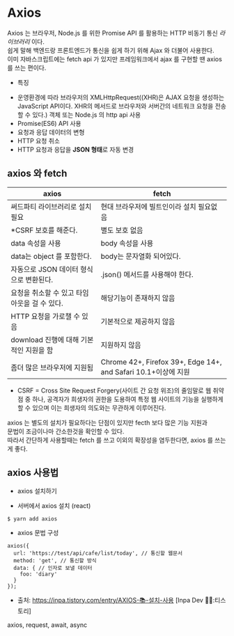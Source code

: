 # Axios
Axios 는 브라우저, Node.js 를 위한 Promise API 를 활용하는 HTTP 비동기 통신 *라이브러리* 이다.  
쉽게 말해 백엔드랑 프론트엔드가 통신을 쉽게 하기 위해 Ajax 와 더불어 사용한다.  
이미 자바스크립트에는 fetch api 가 있지만 프레임워크에서 ajax 를 구현할 땐 axios 를 쓰는 편이다.

* 특징
- 운영환경에 따라 브라우저의 XMLHttpRequest((XHR)은 AJAX 요청을 생성하는 JavaScript API이다. XHR의 메서드로 브라우저와 서버간의 네트워크 요청을 전송할 수 있다.) 객체 또는 Node.js 의 http api 사용
- Promise(ES6) API 사용
- 요청과 응답 데이터의 변형
- HTTP 요청 취소 
- HTTP 요청과 응답을 **JSON 형태**로 자동 변경

## axios 와 fetch
|axios|fetch|
|---|---|
|써드파티 라이브러리로 설치 필요|현대 브라우저에 빌트인이라 설치 필요없음|
|*CSRF 보호를 해준다.|별도 보호 없음|
|data 속성을 사용|body 속성을 사용|
|data는 object 를 포함한다.|body는 문자열화 되어있다.|
|자동으로 JSON 데이터 형식으로 변환된다.|.json() 메서드를 사용해야 한다.|
|요청을 취소할 수 있고 타임아웃을 걸 수 있다.|해당기능이 존재하지 않음|
|HTTP 요청을 가로챌 수 있음|기본적으로 제공하지 않음|
|download 진행에 대해 기본적인 지원을 함|지원하지 않음|
|좀더 많은 브라우저에 지원됨|Chrome 42+, Firefox 39+, Edge 14+, and Safari 10.1+이상에 지원|

* CSRF = Cross Site Request Forgery(사이트 간 요청 위조)의 줄임말로 웹 취약점 중 하나, 공격자가 희생자의 권한을 도용하여 특정 웹 사이트의 기능을 실행하게 할 수 있으며 이는 희생자의 의도와는 무관하게 이루어진다.

axios 는 별도의 설치가 필요하다는 단점이 있지만 fecth 보다 많은 기능 지원과  
문법이 조금이나마 간소한것을 확인할 수 있다.  
따라서 간단하게 사용할때는 fetch 를 쓰고 이외의 확장성을 염두한다면, axios 를 쓰는게 좋다.

## axios 사용법
* axios 설치하기
- 서버에서 axios 설치 (react)
```
$ yarn add axios
```

* axios 문법 구성
```
axios({
  url: 'https://test/api/cafe/list/today', // 통신할 웹문서
  method: 'get', // 통신할 방식
  data: { // 인자로 보낼 데이터
    foo: 'diary'
  }
});
```

* 출처: https://inpa.tistory.com/entry/AXIOS-📚-설치-사용 [Inpa Dev 👨‍💻:티스토리]

axios, request, await, async